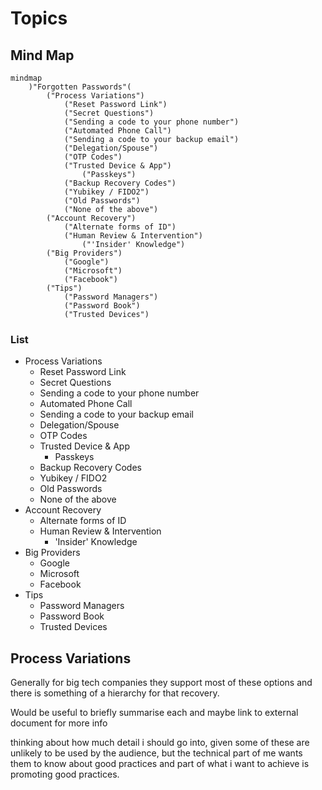 # Topics

## Mind Map

```mermaid
mindmap
    )"Forgotten Passwords"(
        ("Process Variations")
            ("Reset Password Link")
            ("Secret Questions")
            ("Sending a code to your phone number")
            ("Automated Phone Call")
            ("Sending a code to your backup email")
            ("Delegation/Spouse")
            ("OTP Codes")
            ("Trusted Device & App")
                ("Passkeys")
            ("Backup Recovery Codes")
            ("Yubikey / FIDO2")
            ("Old Passwords")
            ("None of the above")
        ("Account Recovery")
            ("Alternate forms of ID")
            ("Human Review & Intervention")
                ("'Insider' Knowledge")
        ("Big Providers")
            ("Google")
            ("Microsoft")
            ("Facebook")
        ("Tips")
            ("Password Managers")
            ("Password Book")
            ("Trusted Devices")
```

### List

- Process Variations
  - Reset Password Link
  - Secret Questions
  - Sending a code to your phone number
  - Automated Phone Call
  - Sending a code to your backup email
  - Delegation/Spouse
  - OTP Codes
  - Trusted Device & App
    - Passkeys
  - Backup Recovery Codes
  - Yubikey / FIDO2
  - Old Passwords
  - None of the above
- Account Recovery
  - Alternate forms of ID
  - Human Review & Intervention
    - 'Insider' Knowledge
- Big Providers
  - Google
  - Microsoft
  - Facebook
- Tips
  - Password Managers
  - Password Book
  - Trusted Devices


## Process Variations

Generally for big tech companies they support most of these options and there is something of a hierarchy for that recovery.

Would be useful to briefly summarise each and maybe link to external document for more info

thinking about how much detail i should go into, given some of these are unlikely to be used by the audience, but the technical part of me wants them to know about good practices and part of what i want to achieve is promoting good practices.

